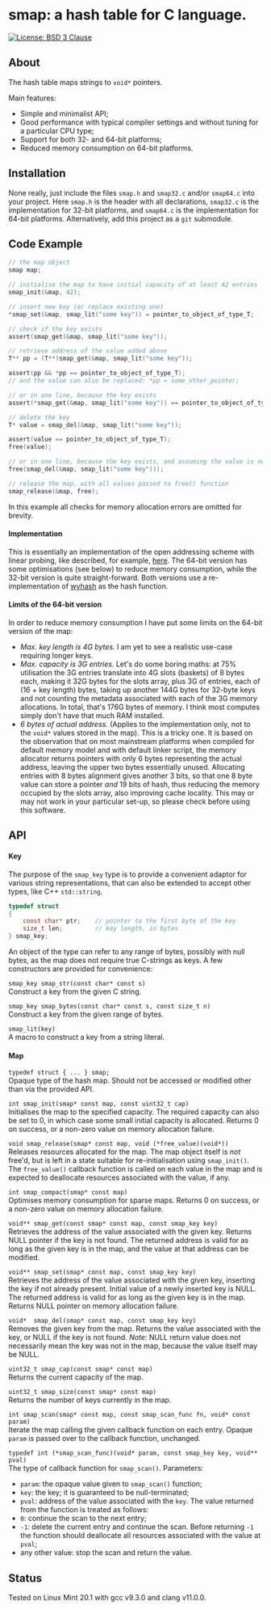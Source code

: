 # smap: a hash table for C language.

[![License: BSD 3 Clause](https://img.shields.io/badge/License-BSD_3--Clause-yellow.svg)](https://opensource.org/licenses/BSD-3-Clause)

## About
The hash table maps strings to `void*` pointers.

Main features:
* Simple and minimalist API;
* Good performance with typical compiler settings and without tuning for a particular CPU type;
* Support for both 32- and 64-bit platforms;
* Reduced memory consumption on 64-bit platforms.

## Installation
None really, just include the files `smap.h` and `smap32.c` and/or `smap64.c` into your project.
Here `smap.h` is the header with all declarations, `smap32.c` is the implementation for 32-bit
platforms, and `smap64.c` is the implementation for 64-bit platforms. Alternatively, add this
project as a `git` submodule.

## Code Example
```c
// the map object
smap map;

// initialise the map to have initial capacity of at least 42 entries
smap_init(&map, 42);

// insert new key (or replace existing one)
*smap_set(&map, smap_lit("some key")) = pointer_to_object_of_type_T;

// check if the key exists
assert(smap_get(&map, smap_lit("some key"));

// retrieve address of the value added above
T** pp = (T**)smap_get(&map, smap_lit("some key"));

assert(pp && *pp == pointer_to_object_of_type_T);
// and the value can also be replaced: *pp = some_other_pointer;

// or in one line, because the key exists
assert(*smap_get(&map, smap_lit("some key")) == pointer_to_object_of_type_T);

// delete the key
T* value = smap_del(&map, smap_lit("some key"));

assert(value == pointer_to_object_of_type_T);
free(value);

// or in one line, because the key exists, and assuming the value is not NULL
free(smap_del(&map, smap_lit("some key")));

// release the map, with all values passed to free() function
smap_release(&map, free);
```
In this example all checks for memory allocation errors are omitted for brevity.

#### Implementation
This is essentially an implementation of the open addressing scheme with linear probing,
like described, for example, [here](https://en.wikipedia.org/wiki/Open_addressing). The 64-bit
version has some optimisations (see below) to reduce memory consumption, while the 32-bit version
is quite straight-forward. Both versions use a re-implementation of
[wyhash](https://github.com/wangyi-fudan/wyhash) as the hash function.

#### Limits of the 64-bit version
In order to reduce memory consumption I have put some limits on the 64-bit version of the map:
* _Max. key length is 4G bytes._ I am yet to see a realistic use-case requiring longer keys.
* _Max. capacity is 3G entries._ Let's do some boring maths: at 75% utilisation the 3G entries translate
into 4G slots (baskets) of 8 bytes each, making it 32G bytes for the slots array, plus 3G of entries,
each of (16 + key length) bytes, taking up another 144G bytes for 32-byte keys and not counting
the metadata associated with each of the 3G memory allocations. In total, that's 176G bytes of memory.
I think most computes simply don't have that much RAM installed.
* _6 bytes of actual address._ (Applies to the implementation only, not to the `void*` values stored
in the map). This is a tricky one. It is based on the observation that on most mainstream platforms
when compiled for default memory model and with default linker script, the memory allocator returns
pointers with only 6 bytes representing the actual address, leaving the upper two bytes essentially
unused. Allocating entries with 8 bytes alignment gives another 3 bits, so that one 8 byte value can
store a pointer _and_ 19 bits of hash, thus reducing the memory occupied by the slots array, also
improving cache locality. This may or may not work in your particular set-up, so please check before
using this software.

## API

#### Key
The purpose of the `smap_key` type is to provide a convenient adaptor for various string
representations, that can also be extended to accept other types, like C++ `std::string`.

```c
typedef struct
{
	const char* ptr;	// pointer to the first byte of the key
	size_t len;			// key length, in bytes
} smap_key;
```
An object of the type can refer to any range of bytes, possibly with null bytes, as the map does
not require true C-strings as keys. A few constructors are provided for convenience:

`smap_key smap_str(const char* const s)`<br>
Construct a key from the given C string.

`smap_key smap_bytes(const char* const s, const size_t n)`<br>
Construct a key from the given range of bytes.

`smap_lit(key)`<br>
A macro to construct a key from a string literal.

#### Map

`typedef struct { ... } smap;`<br>
Opaque type of the hash map. Should not be accessed or modified other than via the provided API.

`int smap_init(smap* const map, const uint32_t cap)`<br>
Initialises the map to the specified capacity. The required capacity can also be set to 0, in
which case some small initial capacity is allocated. Returns 0 on success, or a non-zero value
on memory allocation failure.

`void smap_release(smap* const map, void (*free_value)(void*))`<br>
Releases resources allocated for the map. The map object itself is _not_ free'd, but is left in
a state suitable for re-initialisation using `smap_init()`. The `free_value()` callback function
is called on each value in the map and is expected to deallocate resources associated with
the value, if any.

`int smap_compact(smap* const map)`<br>
Optimises memory consumption for sparse maps. Returns 0 on success, or a non-zero value on
memory allocation failure.

`void** smap_get(const smap* const map, const smap_key key)`<br>
Retrieves the address of the value associated with the given key. Returns NULL pointer if the
key is not found. The returned address is valid for as long as the given key is in the map,
and the value at that address can be modified.

`void** smap_set(smap* const map, const smap_key key)`<br>
Retrieves the address of the value associated with the given key, inserting the key if not already
present. Initial value of a newly inserted key is NULL. The returned address is valid for as long
as the given key is in the map. Returns NULL pointer on memory allocation failure.

`void*  smap_del(smap* const map, const smap_key key)`<br>
Removes the given key from the map. Returns the value associated with the key, or NULL if the
key is not found. _Note_: NULL return value does not necessarily mean the key was not in the map,
because the value itself may be NULL.

`uint32_t smap_cap(const smap* const map)`<br>
Returns the current capacity of the map.

`uint32_t smap_size(const smap* const map)`<br>
Returns the number of keys currently in the map.

`int smap_scan(smap* const map, const smap_scan_func fn, void* const param)`<br>
Iterate the map calling the given callback function on each entry. Opaque `param` is passed
over to the callback function, unchanged.

`typedef int (*smap_scan_func)(void* param, const smap_key key, void** pval)`<br>
The type of callback function for `smap_scan()`. Parameters:
* `param`: the opaque value given to `smap_scan()` function;
* `key`: the key; it is guaranteed to be null-terminated;
* `pval`: address of the value associated with the `key`.
The value returned from the function is treated as follows:
* `0`: continue the scan to the next entry;
* `-1`: delete the current entry and continue the scan. Before returning `-1` the function
should deallocate all resources associated with the value at `pval`;
* any other value: stop the scan and return the value.

## Status
Tested on Linux Mint 20.1 with gcc v9.3.0 and clang v11.0.0.
